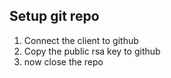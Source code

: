 ## Setup git repo

1. Connect the client to github
2. Copy the public rsa key to github
3. now close the repo

